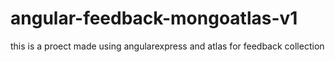 # angular-feedback-mongoatlas-v1
 this is a proect made using angularexpress and atlas for feedback collection
